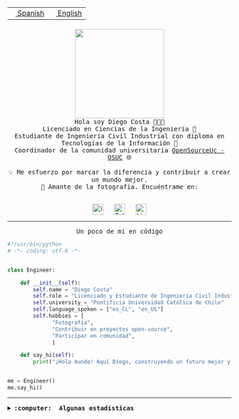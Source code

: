 <table border="0"  align="right">
 <tr><td><a href="README.md"><img src="https://upload.wikimedia.org/wikipedia/commons/thumb/8/89/Bandera_de_Espa%C3%B1a.svg/1200px-Bandera_de_Espa%C3%B1a.svg.png" height="10"> Spanish</a></td>
 <td><a href="README.en.md"><img src="https://upload.wikimedia.org/wikipedia/commons/a/a4/Flag_of_the_United_States.svg" height="10"> English</a></td></tr>
</table><br><br><br>

<p align="center">
  <img src="https://github.com/diegocostares/diegocostares/blob/main/Images/aaa2.gif?raw=true" height="200px" weight="200px">
  <br><samp>
    Hola soy Diego Costa 👨🏻‍💻<br>
    Licenciado en Ciencias de la Ingeniería 🤖<br>
    Estudiante de Ingeniería Civil Industrial con diploma en Tecnologías de la Información 🧠<br>
    Coordinador de la comunidad universitaria <a href="https://github.com/open-source-uc">OpenSourceUc - OSUC</a> 🌐<br>
  <br>
    💡 Me esfuerzo por marcar la diferencia y contribuir a crear un mundo mejor.<br>
    📸 Amante de la fotografía. Encuéntrame en: <br>
  <br></samp>
</p>

<p align="center">
   <a href="https://instagram.com/diegocosta_no" target="blank">
      <img align="center" src="https://cdn.jsdelivr.net/npm/simple-icons@3.0.1/icons/instagram.svg" alt="instagram" height="25px" width="25px" />
      &#8203;
   </a>
   &nbsp; &nbsp; &nbsp;
   <a href="https://t.me/diegocosta_no" target="blank">
      <img align="center" alt="Telegram" width="25px" src="https://icons-for-free.com/iconfiles/png/512/Telegram-1324888767380505522.png" />
      &#8203;
   </a>
   &nbsp; &nbsp; &nbsp;
   <a href="https://www.linkedin.com/in/diegocostar/" target="blank">
      <img align="center" alt="LinkedIn" width="25px" src="https://img.icons8.com/metro/452/linkedin.png" />
      &#8203;
   </a>
</p>

---

<p align="center"><front size="25"><samp>Un poco de mi en código</samp></front></p>

```python
#!/usr/bin/python
# -*- coding: utf-8 -*-


class Engineer:

    def __init__(self):
        self.name = "Diego Costa"
        self.role = "Licenciado y Estudiante de Ingeniería Civil Industrial"
        self.university = "Pontificia Universidad Católica de Chile"
        self.language_spoken = ["es_CL", "en_US"]
        self.hobbies = [
              "Fotografía",
              "Contribuir en proyectos open-source",
              "Participar en comunidad",
              ]

    def say_hi(self):
        print("¡Hola mundo! Aquí Diego, construyendo un futuro mejor y cambiando el mundo.")


me = Engineer()
me.say_hi()
```

---

<details>
  <summary><b><samp>:computer: &nbsp;Algunas estadísticas</samp></b></summary>
  <br/></p>

<!--START_SECTION:waka-->
![Code Time](http://img.shields.io/badge/Code%20Time-1%2C522%20hrs%208%20mins-blue)

📅 **Soy más productivo los Viernes** 

```text
Lunes                    2689 commits        ████░░░░░░░░░░░░░░░░░░░░░   17.27 % 
Martes                   326 commits         █░░░░░░░░░░░░░░░░░░░░░░░░   02.09 % 
Miércoles                2281 commits        ████░░░░░░░░░░░░░░░░░░░░░   14.65 % 
Jueves                   2156 commits        ███░░░░░░░░░░░░░░░░░░░░░░   13.84 % 
Viernes                  6401 commits        ██████████░░░░░░░░░░░░░░░   41.10 % 
Sábado                   1223 commits        ██░░░░░░░░░░░░░░░░░░░░░░░   07.85 % 
Domingo                  498 commits         █░░░░░░░░░░░░░░░░░░░░░░░░   03.20 % 
```


📊 **Esta semana me dediqué a** 

```text
🐱‍💻 Proyectos: 
buk-webapp               6 hrs 23 mins       ██████████████████░░░░░░░   71.91 % 
Actividades-testing-2024-1 hr 35 mins        ████░░░░░░░░░░░░░░░░░░░░░   17.93 % 
Testing-Tareas-2024-1    48 mins             ██░░░░░░░░░░░░░░░░░░░░░░░   09.16 % 
proyecto-2023-2-proyecto-4 mins              ░░░░░░░░░░░░░░░░░░░░░░░░░   00.84 % 
2023-1-S4-Grupo2-Scraper 0 secs              ░░░░░░░░░░░░░░░░░░░░░░░░░   00.08 % 
```


 Last Updated on 28/03/2024 19:45:06 UTC
<!--END_SECTION:waka-->

<p align="center"> <img src="https://github-readme-stats.vercel.app/api?username=diegocostares&show_icons=true&theme=ayu-mirage" alt="abhisheknaiidu" /></p>

</details>
